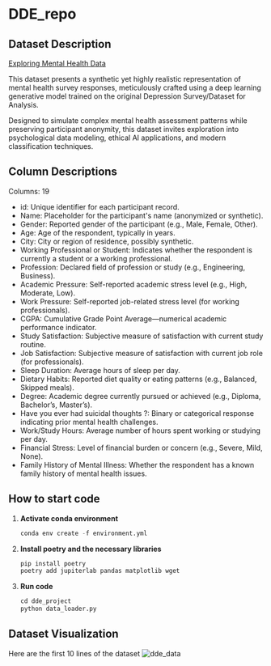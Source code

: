# DDE_repo

## Dataset Description

[Exploring Mental Health Data](https://drive.google.com/file/d/1rxD968JtKcD3NM8bsSf8t5tJhNCDjR_O/view?usp=sharing)

This dataset presents a synthetic yet highly realistic representation of mental health survey responses, meticulously crafted using a deep learning generative model trained on the original Depression Survey/Dataset for Analysis.

Designed to simulate complex mental health assessment patterns while preserving participant anonymity, this dataset invites exploration into psychological data modeling, ethical AI applications, and modern classification techniques.

## Column Descriptions
Columns: 19

* id: Unique identifier for each participant record.
* Name: Placeholder for the participant's name (anonymized or synthetic).
* Gender: Reported gender of the participant (e.g., Male, Female, Other).
* Age: Age of the respondent, typically in years.
* City: City or region of residence, possibly synthetic.
* Working Professional or Student: Indicates whether the respondent is currently a student or a working professional.
* Profession: Declared field of profession or study (e.g., Engineering, Business).
* Academic Pressure: Self-reported academic stress level (e.g., High, Moderate, Low).
* Work Pressure: Self-reported job-related stress level (for working professionals).
* CGPA: Cumulative Grade Point Average—numerical academic performance indicator.
* Study Satisfaction: Subjective measure of satisfaction with current study routine.
* Job Satisfaction: Subjective measure of satisfaction with current job role (for professionals).
* Sleep Duration: Average hours of sleep per day.
* Dietary Habits: Reported diet quality or eating patterns (e.g., Balanced, Skipped meals).
* Degree: Academic degree currently pursued or achieved (e.g., Diploma, Bachelor’s, Master’s).
* Have you ever had suicidal thoughts ?: Binary or categorical response indicating prior mental health challenges.
* Work/Study Hours: Average number of hours spent working or studying per day.
* Financial Stress: Level of financial burden or concern (e.g., Severe, Mild, None).
* Family History of Mental Illness: Whether the respondent has a known family history of mental health issues.


## How to start code

1. **Activate conda environment**
   ```python
   conda env create -f environment.yml
   ```
3. **Install poetry and the necessary libraries**
   ```python
   pip install poetry
   poetry add jupiterlab pandas matplotlib wget
   ```
5. **Run code**
   ```python
   cd dde_project
   python data_loader.py
   ```

## Dataset Visualization

Here are the first 10 lines of the dataset
![dde_data](https://github.com/user-attachments/assets/59c4b77e-7bf3-41f9-aedb-cebb6882333a)